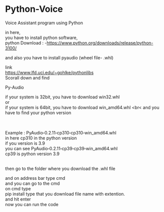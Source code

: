 # Python-Voice
Voice Assistant program using Python<br>


in here,<br>
you have to install python software,<br>
python Download : -https://www.python.org/downloads/release/python-3100/

and also you have to install pyaudio (wheel file- .whl)<br>

link<br>
https://www.lfd.uci.edu/~gohlke/pythonlibs
<br>
Scorall down and find<br>

Py-Audio<br>

if your system is 32bit, you have to download win32.whl 
<br>
or
<br>
if your system is 64bit, you have to download win_amd64.whl
<br<
and you have to find your python version

<br><br>
Example : PyAudio‑0.2.11‑cp310‑cp310‑win_amd64.whl
<br> in here cp310 in the python version
<br>
if you version is 3.9 <br>
 you can see 
 PyAudio‑0.2.11‑cp39‑cp39‑win_amd64.whl
 <br> cp39 is python version 3.9
  



<br>
then go to the folder where you download the .whl file <br>

and on address bar type cmd
<br>and you can go to the cmd
<br>
on cmd type<br>
pip install type that you download file name with extention.
<br>
and hit enter
<br> now you can run the code

